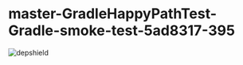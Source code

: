 # master-GradleHappyPathTest-Gradle-smoke-test-5ad8317-395

![depshield](https://staging.depshield.sonatype.org/badges/depshield-staging/master-GradleHappyPathTest-Gradle-smoke-test-5ad8317-395/depshield.svg)